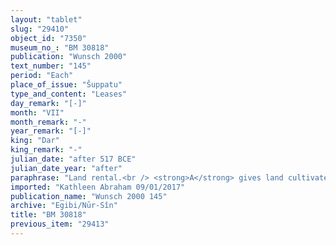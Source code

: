 ```yaml
---
layout: "tablet"
slug: "29410"
object_id: "7350"
museum_no_: "BM 30818"
publication: "Wunsch 2000"
text_number: "145"
period: "Each"
place_of_issue: "Šuppatu"
type_and_content: "Leases"
day_remark: "[-]"
month: "VII"
month_remark: "-"
year_remark: "[-]"
king: "Dar"
king_remark: "-"
julian_date: "after 517 BCE"
julian_date_year: "after"
paraphrase: "Land rental.<br /> <strong>A</strong> gives land cultivated with grain (<em>zēru p&icirc; &scaron;ulpu</em>) located in &Scaron;uppatu, along the Piqūdu Canal, for 3 years to <strong>B</strong>, for cultivation (<em>errē&scaron;ūtu</em>). He should hoe (<em>dek&ucirc;</em>) and turn over (<em>pa&scaron;āru</em>) the ground, and [&hellip;]. As long as he will watch over it, he will pay the <em>&scaron;ib&scaron;u</em>-tax to the landlord just as the neighbour (<em>it&ucirc;</em>) who lives above. Should he let the field go fallow (<em>nad&ucirc;</em> &Scaron;), he shall still pay the <em>&scaron;ib&scaron;u</em>-tax just as the neighbour (<em>it&ucirc;</em>) who lives above. He does not have to deliver the <em>&scaron;ib&scaron;u</em>-tax for the first year. Names of 2 witnesses and the scribe.<br /> &nbsp;<br /> <strong>A</strong> = Marduk-nāṣir-apli/Itti-Marduk-balāṭu//Egibi; <strong>B</strong> = Mu&scaron;ēzib-Bēl/Kunāya//S&icirc;n-&scaron;ad&ucirc;nu"
imported: "Kathleen Abraham 09/01/2017"
publication_name: "Wunsch 2000 145"
archive: "Egibi/Nūr-Sîn"
title: "BM 30818"
previous_item: "29413"
---
```

